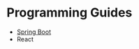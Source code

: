 # Programming Guides
- [Spring Boot](https://github.com/tedi-af/tutorial/blob/main/guides/Spring%20Boot.md)
- React